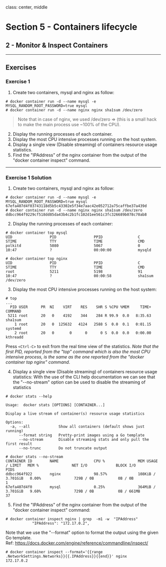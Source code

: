 class: center, middle
# Section 5 - Containers lifecycle
## 2 - Monitor & Inspect Containers
---
## Exercises  

### Exercise 1
1. Create two containers, mysql and nginx as follow:  
```terminal  
# docker container run -d --name mysql -e MYSQL_RANDOM_ROOT_PASSWORD=true mysql
# docker container run -d --name nginx nginx sha1sum /dev/zero
``` 
> Note that in case of nginx, we used /dev/zero => (this is a small hack to make the main process use ~100% of the CPU).
2. Display the running processes of each container.
3. Display the most CPU intensive processes running on the host system.
4. Display a single view (Disable streaming) of containers resource usage statistics.
5. Find the "IPAddress" of the nginx container from the output of the "docker container inspect" command.
---

### Exercise 1 Solution
1. Create two containers, mysql and nginx as follow:  
```terminal  
# docker container run -d --name mysql -e MYSQL_RANDOM_ROOT_PASSWORD=true mysql
67efa407d4f03743118d5b5c43302e5f34e7aac42e052712a75caffbe37a439d
# docker container run -d --name nginx nginx sha1sum /dev/zero
ddbcc964f9229cf518dd85da43b4c2b1fc102d1ee561c3fc326689b078c70ab8
```

2. Display the running processes of each container:

```terminal
# docker container top mysql
UID                 PID                 PPID                C                   STIME               TTY                 TIME                CMD
polkitd             5080                5067                0                   10:47               ?                   00:00:00            mysqld

# docker container top nginx
UID                 PID                 PPID                C                   STIME               TTY                 TIME                CMD
root                5211                5198                91                  10:47               ?                   00:00:58            sha1sum /dev/zero
```

3. Display the most CPU intensive processes running on the host system:
```terminal  
# top
...
  PID USER      PR  NI    VIRT    RES    SHR S %CPU %MEM     TIME+ COMMAND
 5211 root      20   0    4192    344    284 R 99.9  0.0   8:35.63 sha1sum
    1 root      20   0  125632   4124   2588 S  0.0  0.1   0:01.15 systemd
    2 root      20   0       0      0      0 S  0.0  0.0   0:00.00 kthreadd
```
Press `<Ctrl-C>` to exit from the real time view of the statistics.
*Note that the first PID, reported from the "top" command which is also the most CPU intensive process, is the same as the one reported from the "docker container top nginx" command*. 

4. Display a single view (Disable streaming) of containers resource usage statistics: 
With the use of the CLI help documentation we can see that the "--no-stream" option can be used to disable the streaming of statistics
```terminal
# docker stats --help

Usage:  docker stats [OPTIONS] [CONTAINER...]

Display a live stream of container(s) resource usage statistics

Options:
  -a, --all             Show all containers (default shows just running)
      --format string   Pretty-print images using a Go template
      --no-stream       Disable streaming stats and only pull the first result
      --no-trunc        Do not truncate output
```

```terminal      
# docker stats --no-stream
CONTAINER ID        NAME                CPU %               MEM USAGE / LIMIT   MEM %               NET I/O             BLOCK I/O           PIDS
ddbcc964f922        nginx               98.57%              108KiB / 3.701GiB   0.00%               729B / 0B           0B / 0B             1
67efa407d4f0        mysql               0.25%               364MiB / 3.701GiB   9.60%               729B / 0B           0B / 661MB          37      
```

5. Find the "IPAddress" of the nginx container from the output of the "docker container inspect" command:
```terminal 
# docker container inspect nginx | grep  -m1 -w  "IPAddress"
            "IPAddress": "172.17.0.2",
```
            
Note that we use the "--format" option to format the output using the given Go template.            
Ref:
https://docs.docker.com/engine/reference/commandline/inspect/

```terminal
# docker container inspect --format='{{range .NetworkSettings.Networks}}{{.IPAddress}}{{end}}' nginx
172.17.0.2
```
